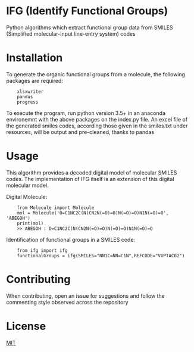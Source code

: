 # IFG (Identify Functional Groups)

Python algorithms which extract functional group data from SMILES (Simplified molecular-input line-entry system) codes
<p align="center">
  <!-- <img src="https://github.com/wtriddle/IFG/blob/master/MoleculeGifSmall.gif" />
  <img src="https://github.com/wtriddle/IFG/blob/master/MoleculeGifSmall.gif" /> -->
</p>

# Installation

To generate the organic functional groups from a molecule, the following packages are required:

```
    xlsxwriter
    pandas
    progress
```

To execute the program, run python version 3.5+ in an anaconda environemnt with the above packages on the index.py file.
An excel file of the generated smiles codes, according those given in the smiles.txt under resources, will be output and pre-cleaned, thanks
to pandas

# Usage

This algorithm provides a decoded digital model of molecular SMILES codes. The implementation of IFG itself is an extension of this digital molecular model.

Digital Molecule:
```
    from Molecule import Molecule
    mol = Molecule('O=C1NC2C(N(CN2N(=O)=O)N(=O)=O)N1N(=O)=O', 'ABEGOH')
    print(mol)
    >> ABEGOH : O=C1NC2C(N(CN2N(=O)=O)N(=O)=O)N1N(=O)=O
```


Identification of functional groups in a SMILES code:
```
    from ifg import ifg
    functionalGroups = ifg(SMILES="NN1C=NN=C1N",REFCODE="VUPTAC02")
```

# Contributing

When contributing, open an issue for suggestions and follow the commenting style observed across the repository

# License
[MIT](https://choosealicense.com/licenses/mit/)
